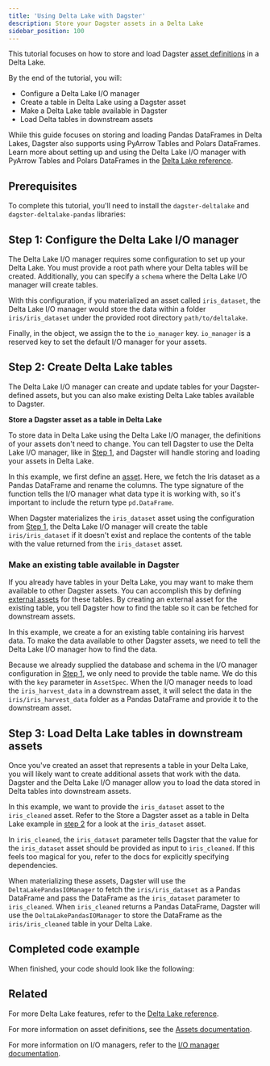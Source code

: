 ```yaml
---
title: 'Using Delta Lake with Dagster'
description: Store your Dagster assets in a Delta Lake
sidebar_position: 100
---
```


This tutorial focuses on how to store and load Dagster [asset definitions](/guides/build/assets/defining-assets) in a Delta Lake.

By the end of the tutorial, you will:

- Configure a Delta Lake I/O manager
- Create a table in Delta Lake using a Dagster asset
- Make a Delta Lake table available in Dagster
- Load Delta tables in downstream assets

While this guide focuses on storing and loading Pandas DataFrames in Delta Lakes, Dagster also supports using PyArrow Tables and Polars DataFrames. Learn more about setting up and using the Delta Lake I/O manager with PyArrow Tables and Polars DataFrames in the [Delta Lake reference](/integrations/libraries/deltalake/reference).

## Prerequisites

To complete this tutorial, you'll need to install the `dagster-deltalake` and `dagster-deltalake-pandas` libraries:

<PackageInstallInstructions packageName="dagster-deltalake dagster-deltalake-pandas" />

## Step 1: Configure the Delta Lake I/O manager

The Delta Lake I/O manager requires some configuration to set up your Delta Lake. You must provide a root path where your Delta tables will be created. Additionally, you can specify a `schema` where the Delta Lake I/O manager will create tables.

<CodeExample
  path="docs_snippets/docs_snippets/integrations/deltalake/configuration.py"
  startAfter="start_example"
  endBefore="end_example"
/>

With this configuration, if you materialized an asset called `iris_dataset`, the Delta Lake I/O manager would store the data within a folder `iris/iris_dataset` under the provided root directory `path/to/deltalake`.

Finally, in the <PyObject section="definitions" module="dagster" object="Definitions" /> object, we assign the <PyObject section="libraries" module="dagster_deltalake_pandas" object="DeltaLakePandasIOManager" /> to the `io_manager` key. `io_manager` is a reserved key to set the default I/O manager for your assets.

## Step 2: Create Delta Lake tables

The Delta Lake I/O manager can create and update tables for your Dagster-defined assets, but you can also make existing Delta Lake tables available to Dagster.

<Tabs>

<TabItem value="Create Delta tables from Dagster assets">

**Store a Dagster asset as a table in Delta Lake**

To store data in Delta Lake using the Delta Lake I/O manager, the definitions of your assets don't need to change. You can tell Dagster to use the Delta Lake I/O manager, like in [Step 1](#step-1-configure-the-delta-lake-io-manager), and Dagster will handle storing and loading your assets in Delta Lake.

<CodeExample path="docs_snippets/docs_snippets/integrations/deltalake/basic_example.py" />

In this example, we first define an [asset](/guides/build/assets/defining-assets). Here, we fetch the Iris dataset as a Pandas DataFrame and rename the columns. The type signature of the function tells the I/O manager what data type it is working with, so it's important to include the return type `pd.DataFrame`.

When Dagster materializes the `iris_dataset` asset using the configuration from [Step 1](#step-1-configure-the-delta-lake-io-manager), the Delta Lake I/O manager will create the table `iris/iris_dataset` if it doesn't exist and replace the contents of the table with the value returned from the `iris_dataset` asset.

</TabItem>

<TabItem value="Make existing tables available in Dagster">

### Make an existing table available in Dagster

If you already have tables in your Delta Lake, you may want to make them available to other Dagster assets. You can accomplish this by defining [external assets](/guides/build/assets/external-assets) for these tables. By creating an external asset for the existing table, you tell Dagster how to find the table so it can be fetched for downstream assets.

<CodeExample path="docs_snippets/docs_snippets/integrations/deltalake/source_asset.py" />

In this example, we create a <PyObject section="assets" module="dagster" object="AssetSpec" /> for an existing table containing iris harvest data. To make the data available to other Dagster assets, we need to tell the Delta Lake I/O manager how to find the data.

Because we already supplied the database and schema in the I/O manager configuration in [Step 1](#step-1-configure-the-delta-lake-io-manager), we only need to provide the table name. We do this with the `key` parameter in `AssetSpec`. When the I/O manager needs to load the `iris_harvest_data` in a downstream asset, it will select the data in the `iris/iris_harvest_data` folder as a Pandas DataFrame and provide it to the downstream asset.

</TabItem>
</Tabs>

## Step 3: Load Delta Lake tables in downstream assets

Once you've created an asset that represents a table in your Delta Lake, you will likely want to create additional assets that work with the data. Dagster and the Delta Lake I/O manager allow you to load the data stored in Delta tables into downstream assets.

<CodeExample
  path="docs_snippets/docs_snippets/integrations/deltalake/load_downstream.py"
  startAfter="start_example"
  endBefore="end_example"
/>

In this example, we want to provide the `iris_dataset` asset to the `iris_cleaned` asset. Refer to the Store a Dagster asset as a table in Delta Lake example in [step 2](#step-2-create-delta-lake-tables) for a look at the `iris_dataset` asset.

In `iris_cleaned`, the `iris_dataset` parameter tells Dagster that the value for the `iris_dataset` asset should be provided as input to `iris_cleaned`. If this feels too magical for you, refer to the docs for explicitly specifying dependencies.

When materializing these assets, Dagster will use the `DeltaLakePandasIOManager` to fetch the `iris/iris_dataset` as a Pandas DataFrame and pass the DataFrame as the `iris_dataset` parameter to `iris_cleaned`. When `iris_cleaned` returns a Pandas DataFrame, Dagster will use the `DeltaLakePandasIOManager` to store the DataFrame as the `iris/iris_cleaned` table in your Delta Lake.

## Completed code example

When finished, your code should look like the following:

<CodeExample path="docs_snippets/docs_snippets/integrations/deltalake/full_example.py" />

## Related

For more Delta Lake features, refer to the [Delta Lake reference](/integrations/libraries/deltalake/reference).

For more information on asset definitions, see the [Assets documentation](/guides/build/assets/defining-assets).

For more information on I/O managers, refer to the [I/O manager documentation](/guides/build/io-managers/).
